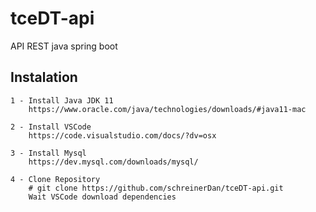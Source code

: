 # tceDT-api
API REST java spring boot

## Instalation
    1 - Install Java JDK 11
        https://www.oracle.com/java/technologies/downloads/#java11-mac

    2 - Install VSCode
        https://code.visualstudio.com/docs/?dv=osx

    3 - Install Mysql
        https://dev.mysql.com/downloads/mysql/

    4 - Clone Repository
        # git clone https://github.com/schreinerDan/tceDT-api.git
        Wait VSCode download dependencies
    
    
